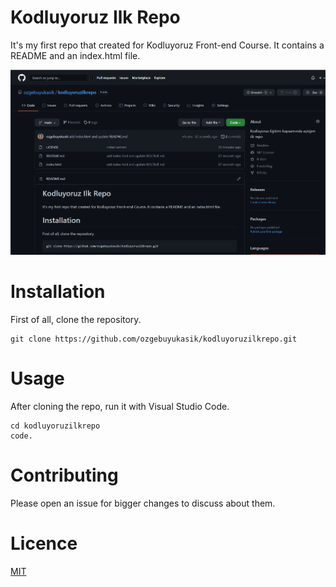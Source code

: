 # Kodluyoruz Ilk Repo
It's my first repo that created for Kodluyoruz Front-end Course.
It contains a README and an index.html file. 

![Repository](repo.png)

# Installation
First of all, clone the repository.

```
git clone https://github.com/ozgebuyukasik/kodluyoruzilkrepo.git 
```

# Usage

After cloning the repo, run it with Visual Studio Code.

```
cd kodluyoruzilkrepo
code. 
```

# Contributing

Please open an issue for bigger changes to discuss about them.

# Licence

[MIT](https://choosealicense.com/licenses/mit/)